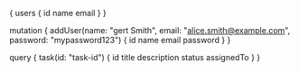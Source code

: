 <!-- Get all users -->

{
users {
id
name
email
}
}

<!-- Add user -->

mutation {
addUser(name: "gert Smith", email: "alice.smith@example.com", password: "mypassword123") {
id
name
email
password
}
}

<!-- Get user by id -->

query {
task(id: "task-id") {
id
title
description
status
assignedTo
}
}
